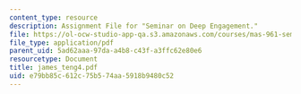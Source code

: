 ```yaml
---
content_type: resource
description: Assignment File for "Seminar on Deep Engagement."
file: https://ol-ocw-studio-app-qa.s3.amazonaws.com/courses/mas-961-seminar-on-deep-engagement-fall-2004/e79bb85c612c75b574aa5918b9480c52_james_teng4.pdf
file_type: application/pdf
parent_uid: 5ad62aaa-97da-a4b8-c43f-a3ffc62e80e6
resourcetype: Document
title: james_teng4.pdf
uid: e79bb85c-612c-75b5-74aa-5918b9480c52
---
```

